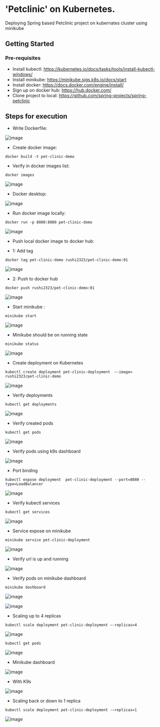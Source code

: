 # 'Petclinic' on Kubernetes.
Deploying Spring based Petclinic project on kubernates cluster using minikube

## Getting Started

### Pre-requisites
* Install kubectl: <https://kubernetes.io/docs/tasks/tools/install-kubectl-windows/>
* Install minikube: <https://minikube.sigs.k8s.io/docs/start> 
* Install docker: <https://docs.docker.com/engine/install/> 
* Sign up on docker hub: <https://hub.docker.com/>
* Clone project to local: <https://github.com/spring-projects/spring-petclinic>
## Steps for  execution
* Write Dockerfile:

![image](https://github.com/user-attachments/assets/4c6a3ae5-7e11-492f-9b9b-0cf6a54aeba0)

* Create docker image:
```
docker build -t pet-clinic-demo
```
* Verify in docker images list:
```
docker images
```
![image](https://github.com/user-attachments/assets/18b87c2b-7dfc-456e-967d-58674976b39c)

* Docker desktop:

![image](https://github.com/user-attachments/assets/e17c90c3-9063-45e6-9517-e7b3113bcaa1)

* Run docker image locally:
```
docker run -p 8080:8080 pet-clinic-demo
```
![image](https://github.com/user-attachments/assets/3f9c9628-5b62-4fad-9b3d-d7df1f7f33c8)

* Push local docker image to docker hub:

* 1: Add tag
```
docker tag pet-clinic-demo rushi2323/pet-clinic-demo:01
```
![image](https://github.com/user-attachments/assets/947823a4-c877-4166-9b14-3f665b2cab87)

* 2: Push to docker hub
```
docker push rushi2323/pet-clinic-demo:01
```
![image](https://github.com/user-attachments/assets/63a779ae-07ac-46be-b0b1-fd989554bf69)

* Start minikube :
```
minikube start
```
![image](https://github.com/user-attachments/assets/32cf703f-9224-423a-937f-4fc07f7507d5)

* Minikube should be on running state
```
minikube status
```
![image](https://github.com/user-attachments/assets/5d070ff0-d572-4a70-9b3e-ee5b97f145bc)

* Create deployment on Kubernetes 
```
kubectl create deployment pet-clinic-deployment  –-image= rushi2323/pet-clinic-demo
```
![image](https://github.com/user-attachments/assets/1acf2b27-8afd-40b3-b2c1-45afe0754ec2)

* Verify deployments
```
kubectl get deployments 
```
![image](https://github.com/user-attachments/assets/c84d7d77-d4a6-443e-b9df-e3078d1ca53d)

* Verify created pods
```
kubectl get pods 
```
![image](https://github.com/user-attachments/assets/b8d86406-8bcd-44f8-ab25-ee7253aa10fd)

* Verify pods using k9s dashboard

![image](https://github.com/user-attachments/assets/b0f585da-95a2-4af7-b489-d0d2aeb3a934)

* Port binding
```
kubectl expose deployment  pet-clinic-deployment --port=8080 --type=LoadBalancer
```
![image](https://github.com/user-attachments/assets/e48aa4cf-4f21-428f-b0e7-8dc53ba9a825)

* Verify kubectl services
```
kubectl get services
```
![image](https://github.com/user-attachments/assets/e17c1eab-ab85-4455-91dc-89c031590bcd)

* Service expose on minikube
```
minikube service pet-clinic-deployment
```
![image](https://github.com/user-attachments/assets/eee87f05-7c30-4f82-9228-57113bad7f68)

* Verify url is up and running 

![image](https://github.com/user-attachments/assets/56a1f32f-5ec3-4ed7-a5b2-f8544692ff1a)

* Verify pods on minikube dashboard
```
minikube dashboard
```
![image](https://github.com/user-attachments/assets/e33215de-175e-4864-981d-ec010cd563bb)

![image](https://github.com/user-attachments/assets/afdc7c19-86f4-4670-823f-86f4c7b3f239)

* Scaling up to 4 replicas
```
kubectl scale deployment pet-clinic-deployment –-replicas=4 
```
![image](https://github.com/user-attachments/assets/969358c8-159c-4cbd-b3f8-a59252ae8743)

```
kubectl get pods
```
![image](https://github.com/user-attachments/assets/4f48d5ad-ac0d-41bd-83a6-477a47eab56b)

* Minikube dashboard

![image](https://github.com/user-attachments/assets/b9225dbf-fa13-4b74-9b24-d4eee911ac03)

* With K9s

![image](https://github.com/user-attachments/assets/61b9ca35-2aab-412b-b2fd-419b00386b42)

* Scaling back or down to 1 replica 
```
kubectl scale deployment pet-clinic-deployment -–replicas=1
```
![image](https://github.com/user-attachments/assets/1cec55e9-3763-474a-bc8d-710ca09419bb)

